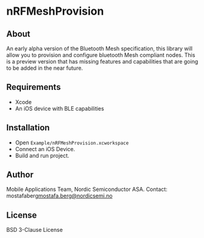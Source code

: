 # nRFMeshProvision

## About

An early alpha version of the Bluetooth Mesh specification, this library will allow you to provision and configure bluetooth Mesh compliant nodes.
This is a preview version that has missing features and capabilities that are going to be added in the near future. 

## Requirements

* Xcode
* An iOS device with BLE capabilities

## Installation

* Open `Example/nRFMeshProvision.xcworkspace`
* Connect an iOS Device.
* Build and run project.

## Author

Mobile Applications Team, Nordic Semiconductor ASA.
Contact: mostafaberg<mostafa.berg@nordicsemi.no>

## License

BSD 3-Clause License 
